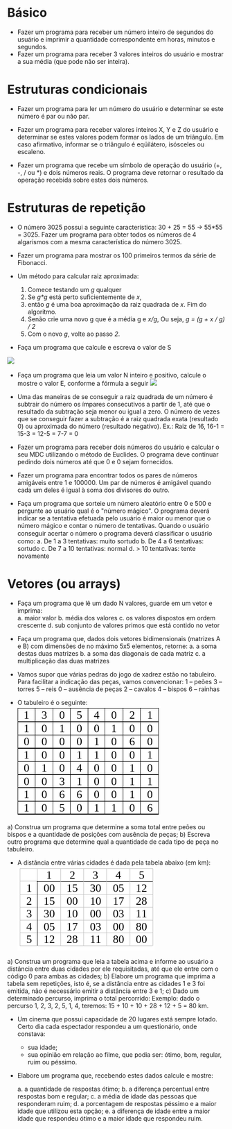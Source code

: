 
# Básico

* Fazer um programa para receber um número inteiro de segundos do usuário e imprimir a quantidade correspondente em horas, minutos e segundos.
* Fazer um programa para receber 3 valores inteiros do usuário e mostrar a sua média (que pode não ser inteira).

# Estruturas condicionais

* Fazer um programa para ler um número do usuário e determinar se este número é par ou não par.

* Fazer um programa  para receber valores inteiros X, Y e Z do usuário e determinar se estes valores podem formar os lados de um triângulo. Em caso afirmativo, informar se o triângulo é eqüilátero, isósceles ou escaleno.

* Fazer um programa que recebe um símbolo de operação do usuário (+, -, / ou *) e dois números reais. O programa deve retornar o resultado da operação recebida sobre estes dois números.

# Estruturas de repetição

* O número 3025 possui a seguinte característica: 30 + 25 = 55   -> 55*55 = 3025. Fazer um programa para obter todos os números de 4 algarismos com a mesma característica do número 3025.

* Fazer um programa para mostrar os 100 primeiros termos da série de Fibonacci.

* Um método para calcular raiz aproximada:

   1. Comece testando um *g* qualquer
   2. Se *g\*g* está perto suficientemente de *x*, 
     1. então *g* é uma boa aproximação da raiz quadrada de *x*. Fim do algoritmo.
     2. Senão crie uma novo g que é a média g e *x/g*, Ou seja,  *g = (g + x / g) / 2*
     3. Com o novo *g*, volte ao passo *2*.
    
* Faça um programa que calcule e escreva o valor de S

![](https://d2mxuefqeaa7sj.cloudfront.net/s_D205D9C631D435946E9E64035F8F4C743D476AAB9ADF43CCCCB1ED4CD7701587_1521482607804_image.png)

* Faça um programa que leia um valor N inteiro e positivo, calcule o mostre o valor E, conforme a fórmula a seguir
![](https://d2mxuefqeaa7sj.cloudfront.net/s_D205D9C631D435946E9E64035F8F4C743D476AAB9ADF43CCCCB1ED4CD7701587_1521482656139_image.png)


* Uma das maneiras de se conseguir a raiz quadrada de um número é subtrair do número os ímpares consecutivos a partir de 1, até que o resultado da subtração seja menor ou igual a zero. O número de vezes que se conseguir fazer a subtração é a raiz quadrada exata (resultado 0) ou aproximada do número (resultado negativo). Ex.: Raiz de 16,  16-1 = 15-3 = 12-5 = 7-7 = 0
 
* Fazer um programa para receber dois números do usuário e calcular o seu MDC utilizando o método de Euclides. O programa deve continuar pedindo dois números até que 0 e 0 sejam fornecidos.

* Fazer um programa para encontrar todos os pares de números amigáveis entre 1 e 100000. Um par de números é amigável quando cada um deles é igual à soma dos divisores do outro.

* Faça um programa que sorteie um número aleatório entre 0 e 500 e pergunte ao usuário qual é o "número mágico". O programa deverá indicar se a tentativa efetuada pelo usuário é maior ou menor que o número mágico e contar o número de tentativas. Quando o usuário conseguir acertar o número o programa deverá classiﬁcar o usuário como: 
    a. De 1 a 3 tentativas: muito sortudo
    b. De 4 a 6 tentativas: sortudo
    c. De 7 a 10 tentativas: normal
    d. > 10 tentativas: tente novamente
    
 # Vetores (ou arrays)
 
* Faça um programa que lê um dado N valores, guarde em um vetor e imprima:	
    a. maior valor
    b. média dos valores
    c. os valores dispostos em ordem crescente
    d. sub conjunto de valores primos que está contido no vetor
    
 * Faça um programa que, dados dois vetores bidimensionais (matrizes A e B) com dimensões de no máximo 5x5 elementos, retorne:
        a. a soma destas duas matrizes
        b. a soma das diagonais de cada matriz
        c. a multiplicação das duas matrizes
        
* Vamos supor que várias pedras do jogo de xadrez estão no tabuleiro. Para facilitar a indicação das peças, vamos convencionar:
1 – peões	3 – torres	5 – reis		0 – ausência de peças
2 – cavalos	4 – bispos	6 – rainhas

* O tabuleiro é o seguinte:
![tabuleiro](../img/tabuleiro.png)

a) Construa um programa que determine a soma total entre peões ou bispos e a quantidade de posições com ausência de peças;
b) Escreva outro programa que determine qual a quantidade de cada tipo de peça no tabuleiro.

* A distância entre várias cidades é dada pela tabela abaixo (em km):
![tabela cidades](../img/tabela_cidades.png)


a) Construa um programa que leia a tabela acima e informe ao usuário a distância entre duas cidades por ele requisitadas, até que ele entre com o código 0 para ambas as cidades;
b) Elabore um programa que imprima a tabela sem repetições, isto é, se a distância entre as cidades 1 e 3 foi emitida, não é necessário emitir a distância entre 3 e 1;
c) Dado um determinado percurso, imprima o total percorrido:
Exemplo: dado o percurso 1, 2, 3, 2, 5, 1, 4, teremos:
15 + 10 + 10 + 28 + 12 + 5 = 80 km.

* Um cinema que possui capacidade de 20 lugares está sempre lotado. Certo dia cada espectador respondeu a um questionário, onde constava:
	- sua idade;
	- sua opinião em relação ao filme, que podia ser: ótimo, bom, regular, ruim ou péssimo.

* Elabore um programa que, recebendo estes dados calcule e mostre:

    a. a quantidade de respostas ótimo;
    b. a diferença percentual entre respostas bom e regular;
    c. a média de idade das pessoas que responderam ruim;
    d. a porcentagem de respostas péssimo e a maior idade que utilizou esta opção;
    e. a diferença de idade entre a maior idade que respondeu ótimo e a maior idade que respondeu ruim.
